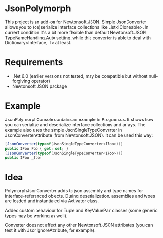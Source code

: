# JsonPolymorph
This project is an add-on for Newtonsoft.JSON. Simple JsonConverter allows you to (de)serialize interface collections like List\<ICloneable>. In current condition it's a bit more flexible than default Newtonsoft.JSON TypeNameHandling.Auto setting, while this converter is able to deal with Dictionary<Interface, T> at least.

# Requirements
- .Net 6.0 (earlier versions not tested, may be compatible but without null-forgiving operator)
- Newtonsoft.JSON package

# Example
JsonPolymorphConsole contains an example in Program.cs. It shows how you can serialize and deserialize interface collections and arrays.
The example also uses the simple JsonSingleTypeConverter in JsonConverterAttribute (from Newtonsoft.JSON). It can be used this way:

```cs
[JsonConverter(typeof(JsonSingleTypeConverter<IFoo>))]
public IFoo Foo { get; set; }
[JsonConverter(typeof(JsonSingleTypeConverter<IFoo>))]
public IFoo _foo;
```
# Idea
PolymorphJsonConverter adds to json assembly and type names for interface-referenced objects. During deserialization, assemblies and types are loaded and instantiated via Activator class.

Added custom behaviour for Tuple and KeyValuePair classes (some generic types may be working as well).

Converter does not affect any other Newtonsoft.JSON attributes (you can test it with JsonIgnoreAttribute, for example).
